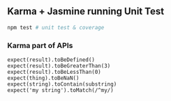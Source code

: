 ## Karma + Jasmine running Unit Test

```sh
npm test # unit test & coverage
```

### Karma part of APIs

```
expect(result).toBeDefined()
expect(result).toBeGreaterThan(3)
expect(result).toBeLessThan(0)
expect(thing).toBeNaN()
expect(string).toContain(substring)
expect('my string').toMatch(/^my/)
```
